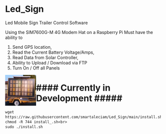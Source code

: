 # Led_Sign

Led Mobile Sign Trailer Control Software

Using the SIM7600G-M 4G Modem Hat on a Raspberry Pi
Must have the ability to 
1. Send GPS location,
2. Read the Current Battery Voltage/Amps,
3. Read Data from Solar Controller,
4. Ability to Upload / Download via FTP
5. Turn On / Off all Panels

<img src="https://github.com/smartaleciam/Led_Sign/blob/main/sign_trailer.png" align="left" height="100" width="100">

# #### Currently in Development #####</b>

```
wget https://raw.githubusercontent.com/smartaleciam/Led_Sign/main/install.sh<br>
chmod -R 744 install_.sh<br>
sudo ./install.sh
```
